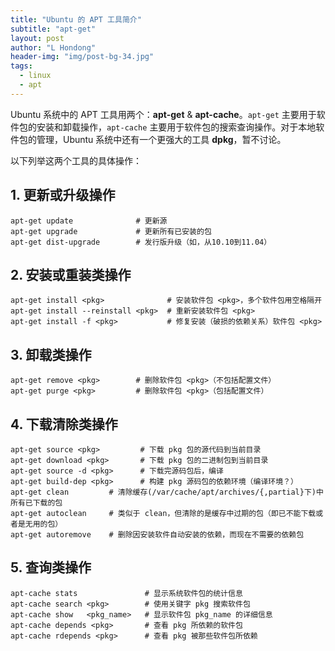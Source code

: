 ```yaml
---
title: "Ubuntu 的 APT 工具简介"
subtitle: "apt-get"
layout: post
author: "L Hondong"
header-img: "img/post-bg-34.jpg"
tags:
  - linux
  - apt
---
```


Ubuntu 系统中的 APT 工具用两个：**apt-get** & **apt-cache**。`apt-get` 主要用于软件包的安装和卸载操作，`apt-cache` 主要用于软件包的搜索查询操作。对于本地软件包的管理，Ubuntu 系统中还有一个更强大的工具 **dpkg**，暂不讨论。

以下列举这两个工具的具体操作：

## 1. 更新或升级操作

```shell
apt-get update              # 更新源  
apt-get upgrade             # 更新所有已安装的包  
apt-get dist-upgrade        # 发行版升级（如，从10.10到11.04）  
```

## 2. 安装或重装类操作

```shell
apt-get install <pkg>              # 安装软件包 <pkg>，多个软件包用空格隔开  
apt-get install --reinstall <pkg>  # 重新安装软件包 <pkg>  
apt-get install -f <pkg>           # 修复安装（破损的依赖关系）软件包 <pkg>  
```


## 3. 卸载类操作

```shell
apt-get remove <pkg>        # 删除软件包 <pkg>（不包括配置文件）  
apt-get purge <pkg>         # 删除软件包 <pkg>（包括配置文件）  
```

## 4. 下载清除类操作

```shell
apt-get source <pkg>         # 下载 pkg 包的源代码到当前目录  
apt-get download <pkg>       # 下载 pkg 包的二进制包到当前目录  
apt-get source -d <pkg>      # 下载完源码包后，编译  
apt-get build-dep <pkg>      # 构建 pkg 源码包的依赖环境（编译环境？）  
apt-get clean         # 清除缓存(/var/cache/apt/archives/{,partial}下)中所有已下载的包  
apt-get autoclean     # 类似于 clean，但清除的是缓存中过期的包（即已不能下载或者是无用的包）  
apt-get autoremove    # 删除因安装软件自动安装的依赖，而现在不需要的依赖包  
```

## 5. 查询类操作

```shell
apt-cache stats               # 显示系统软件包的统计信息  
apt-cache search <pkg>        # 使用关键字 pkg 搜索软件包  
apt-cache show   <pkg_name>   # 显示软件包 pkg_name 的详细信息  
apt-cache depends <pkg>       # 查看 pkg 所依赖的软件包  
apt-cache rdepends <pkg>      # 查看 pkg 被那些软件包所依赖  
```
